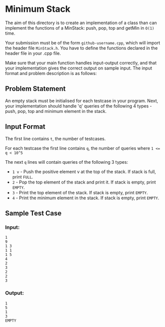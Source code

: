 # Minimum Stack

The aim of this directory is to create an implementation of a class than can implement the functions of a MinStack: push, pop, top and getMin in ```O(1)``` time.

Your submission must be of the form ```github-username.cpp```, which will import the header file ```MinStack.h```. You have to define the functions declared in the header file in your .cpp file. 

Make sure that your main function handles input-output correctly, and that your implementation gives the correct output on sample input. The input format and problem description is as follows:

## Problem Statement

An empty stack must be initialised for each testcase in your program. Next, your implementation should handle 'q' queries of the following 4 types - push, pop, top and minimum element in the stack.

## Input Format

The first line contains ```t```, the number of testcases. 

For each testcase the first line contains ```q```, the number of queries where  ```1 <= q < 10^5```

The next ```q``` lines will contain queries of the following 3 types:
- ```1 v``` - Push the positive element v at the top of the stack. If stack is full, print ```FULL```.
- ```2``` - Pop the top element of the stack and print it. If stack is empty, print ```EMPTY```.
- ```3``` - Print the top element of the stack. If stack is empty, print ```EMPTY```.
- ```4``` - Print the minimum element in the stack. If stack is empty, print ```EMPTY```.

## Sample Test Case

### Input:

```
1
9
1 3
1 1
1 5
4
2
3
2
2
3
```

### Output:

```
1
5
1
3
EMPTY
```
